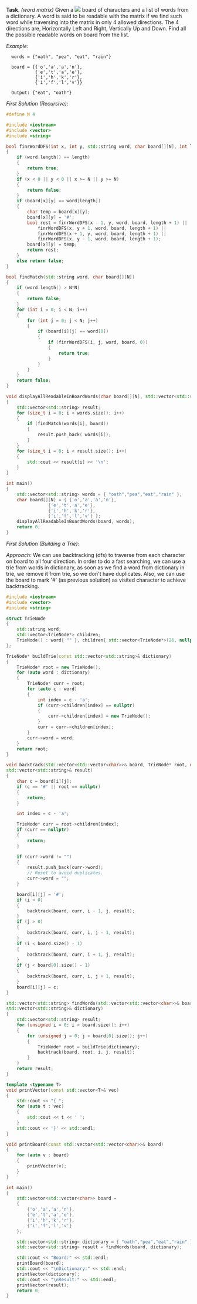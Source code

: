 **Task**. *(word matrix)* Given a <img src="https://latex.codecogs.com/svg.latex?\Large&space;2D"> board of characters and a list of words from a dictionary. A word is said to be readable with the matrix if we find such word while traversing into the matrix in only 4 allowed directions. The 4 directions are, Horizontally Left and Right, Vertically Up and Down. Find all the possible readable words on board from the list.

*Example:*
```
  words = {"oath", "pea", "eat", "rain"}

  board = {{'o','a','a','n'},
           {'e','t','a','e'},
           {'i','h','k','r'},
           {'i','f','l','v'}}

  Output: {"eat", "oath"}
```
*First Solution (Recursive):*

```cpp
#define N 4

#include <iostream>
#include <vector>
#include <string>

bool finrWordDFS(int x, int y, std::string word, char board[][N], int length)
{
	if (word.length() == length)
	{
		return true;
	}
	if (x < 0 || y < 0 || x >= N || y >= N)
	{
		return false;
	}
	if (board[x][y] == word[length])
	{
		char temp = board[x][y];
		board[x][y] = '#';
		bool rest = finrWordDFS(x - 1, y, word, board, length + 1) ||
			finrWordDFS(x, y + 1, word, board, length + 1) ||
			finrWordDFS(x + 1, y, word, board, length + 1) ||
			finrWordDFS(x, y - 1, word, board, length + 1);
		board[x][y] = temp;
		return rest;
	}
	else return false;
}

bool findMatch(std::string word, char board[][N])
{
	if (word.length() > N*N)
	{
		return false;
	}
	for (int i = 0; i < N; i++)
	{
		for (int j = 0; j < N; j++)
		{
			if (board[i][j] == word[0])
			{
				if (finrWordDFS(i, j, word, board, 0))
				{
					return true;
				}
			}
		}
	}
	return false;
}

void displayAllReadableInBoardWords(char board[][N], std::vector<std::string> words)
{
	std::vector<std::string> result;
	for (size_t i = 0; i < words.size(); i++)
	{
		if (findMatch(words[i], board))
		{
			result.push_back( words[i]);
		}
	}
	for (size_t i = 0; i < result.size(); i++)
	{
		std::cout << result[i] << '\n';
	}
}

int main()
{
	std::vector<std::string> words = { "oath","pea","eat","rain" };
	char board[][N] = { {'o','a','a','n'},
			    {'e','t','a','e'},
			    {'i','h','k','r'},
			    {'i','f','l','v'} };
	displayAllReadableInBoardWords(board, words);
	return 0;
}
```
*First Solution (Building a Trie):*

*Approach:* We can use backtracking (dfs) to traverse from each character on board to all four direction. In order to do a fast searching, we can use a trie from words in dictionary, as soon as we find a word from dictionary in trie, we remove it from trie, so we don't have duplicates. Also, we can use the board to mark '#' (as previous solution) as visited character to achieve backtracking.

```cpp
#include <iostream>
#include <vector>
#include <string>

struct TrieNode
{
	std::string word;
	std::vector<TrieNode*> children;
	TrieNode() : word{ "" }, children{ std::vector<TrieNode*>(26, nullptr) }{}
};

TrieNode* buildTrie(const std::vector<std::string>& dictionary)
{
	TrieNode* root = new TrieNode();
	for (auto word : dictionary)
	{
		TrieNode* curr = root;
		for (auto c : word)
		{
			int index = c - 'a';
			if (curr->children[index] == nullptr)
			{
				curr->children[index] = new TrieNode();
			}
			curr = curr->children[index];
		}
		curr->word = word;
	}
	return root;
}

void backtrack(std::vector<std::vector<char>>& board, TrieNode* root, unsigned i, unsigned j, 
std::vector<std::string>& result)
{
	char c = board[i][j];
	if (c == '#' || root == nullptr)
	{
		return;
	}

	int index = c - 'a';

	TrieNode* curr = root->children[index];
	if (curr == nullptr)
	{
		return;
	}

	if (curr->word != "")
	{
		result.push_back(curr->word);
		// Reset to avoid duplicates.
		curr->word = "";
	}

	board[i][j] = '#';
	if (i > 0)
	{
		backtrack(board, curr, i - 1, j, result);
	}
	if (j > 0)
	{
		backtrack(board, curr, i, j - 1, result);
	}
	if (i < board.size() - 1)
	{
		backtrack(board, curr, i + 1, j, result);
	}
	if (j < board[0].size() - 1)
	{
		backtrack(board, curr, i, j + 1, result);
	}
	board[i][j] = c;
}

std::vector<std::string> findWords(std::vector<std::vector<char>>& board, 
std::vector<std::string>& dictionary)
{
	std::vector<std::string> result;
	for (unsigned i = 0; i < board.size(); i++)
	{
		for (unsigned j = 0; j < board[0].size(); j++)
		{
			TrieNode* root = buildTrie(dictionary);
			backtrack(board, root, i, j, result);
		}
	}
	return result;
}

template <typename T>
void printVector(const std::vector<T>& vec)
{
	std::cout << "{ ";
	for (auto t : vec)
	{
		std::cout << t << ' ';
	}
	std::cout << '}' << std::endl;
}

void printBoard(const std::vector<std::vector<char>>& board)
{
	for (auto v : board)
	{
		printVector(v);
	}
}

int main()
{
	std::vector<std::vector<char>> board =
	{
		{'o','a','a','n'},
		{'e','t','a','e'},
		{'i','h','k','r'},
		{'i','f','l','v'}
	};

	std::vector<std::string> dictionary = { "oath","pea","eat","rain" };
	std::vector<std::string> result = findWords(board, dictionary);

	std::cout << "Board:" << std::endl;
	printBoard(board);
	std::cout << "\nDictionary:" << std::endl;
	printVector(dictionary);
	std::cout << "\nResult:" << std::endl;
	printVector(result);
	return 0;
}
```
